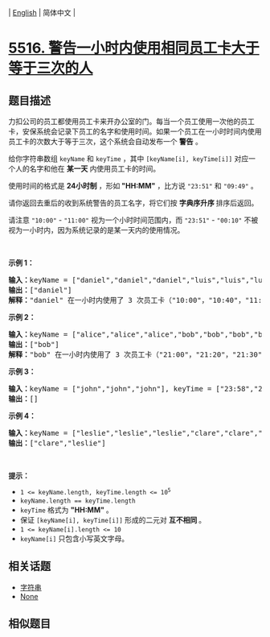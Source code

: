 
| [English](README_EN.md) | 简体中文 |

# [5516. 警告一小时内使用相同员工卡大于等于三次的人](https://leetcode-cn.com/problems/alert-using-same-key-card-three-or-more-times-in-a-one-hour-period/)

## 题目描述

<p>力扣公司的员工都使用员工卡来开办公室的门。每当一个员工使用一次他的员工卡，安保系统会记录下员工的名字和使用时间。如果一个员工在一小时时间内使用员工卡的次数大于等于三次，这个系统会自动发布一个 <strong>警告</strong> 。</p>

<p>给你字符串数组 <code>keyName</code> 和 <code>keyTime</code> ，其中 <code>[keyName[i], keyTime[i]]</code> 对应一个人的名字和他在 <strong>某一天</strong> 内使用员工卡的时间。</p>

<p>使用时间的格式是 <strong>24小时制</strong> ，形如<strong> "HH:MM"</strong> ，比方说 <code>"23:51"</code> 和 <code>"09:49"</code> 。</p>

<p>请你返回去重后的收到系统警告的员工名字，将它们按 <strong>字典序</strong><strong>升序 </strong>排序后返回。</p>

<p>请注意 <code>"10:00"</code> - <code>"11:00"</code> 视为一个小时时间范围内，而 <code>"23:51"</code> - <code>"00:10"</code> 不被视为一小时内，因为系统记录的是某一天内的使用情况。</p>

<p> </p>

<p><strong>示例 1：</strong></p>

<pre>
<strong>输入：</strong>keyName = ["daniel","daniel","daniel","luis","luis","luis","luis"], keyTime = ["10:00","10:40","11:00","09:00","11:00","13:00","15:00"]
<strong>输出：</strong>["daniel"]
<strong>解释：</strong>"daniel" 在一小时内使用了 3 次员工卡（"10:00"，"10:40"，"11:00"）。
</pre>

<p><strong>示例 2：</strong></p>

<pre>
<strong>输入：</strong>keyName = ["alice","alice","alice","bob","bob","bob","bob"], keyTime = ["12:01","12:00","18:00","21:00","21:20","21:30","23:00"]
<strong>输出：</strong>["bob"]
<strong>解释：</strong>"bob" 在一小时内使用了 3 次员工卡（"21:00"，"21:20"，"21:30"）。
</pre>

<p><strong>示例 3：</strong></p>

<pre>
<strong>输入：</strong>keyName = ["john","john","john"], keyTime = ["23:58","23:59","00:01"]
<strong>输出：</strong>[]
</pre>

<p><strong>示例 4：</strong></p>

<pre>
<strong>输入：</strong>keyName = ["leslie","leslie","leslie","clare","clare","clare","clare"], keyTime = ["13:00","13:20","14:00","18:00","18:51","19:30","19:49"]
<strong>输出：</strong>["clare","leslie"]
</pre>

<p> </p>

<p><strong>提示：</strong></p>

<ul>
	<li><code>1 <= keyName.length, keyTime.length <= 10<sup>5</sup></code></li>
	<li><code>keyName.length == keyTime.length</code></li>
	<li><code>keyTime</code> 格式为 <strong>"HH:MM" </strong>。</li>
	<li>保证 <code>[keyName[i], keyTime[i]]</code> 形成的二元对 <strong>互不相同 </strong>。</li>
	<li><code>1 <= keyName[i].length <= 10</code></li>
	<li><code>keyName[i]</code> 只包含小写英文字母。</li>
</ul>


## 相关话题

- [字符串](https://leetcode-cn.com/tag/string)
- [None](https://leetcode-cn.com/tag/ordered-map)

## 相似题目


